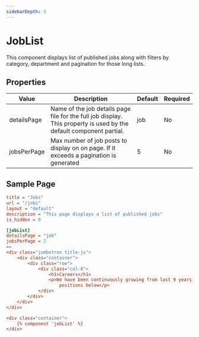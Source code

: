 ```yaml
---
sidebarDepth: 3
---
```


# JobList

This component displays list of published jobs along with filters by category, department and pagination for those long lists.

## Properties

| Value       | Description                                                                                                          | Default | Required |
|-------------|----------------------------------------------------------------------------------------------------------------------|---------|----------|
| detailsPage | Name of the job details page file for the full job display.  This property is used by the default component partial. | job     | No       |
| jobsPerPage | Max number of job posts to display on on page. If it exceeds a pagination is generated                               | 5       | No       |

## Sample Page

```ini
title = "Jobs"
url = "/jobs"
layout = "default"
description = "This page displays a list of published jobs"
is_hidden = 0

[jobList]
detailsPage = "job"
jobsPerPage = 2
==
<div class="jumbotron title-js">
    <div class="container">
        <div class="row">
            <div class="col-8">
                <h1>Careers</h1>
                <p>We have been continuously growing from last 9 years. Join us and be a part of a change. See open
                    positions below</p>
            </div>
        </div>
    </div>
</div>

<div class="container">
    {% component 'jobList' %}
</div>

```
